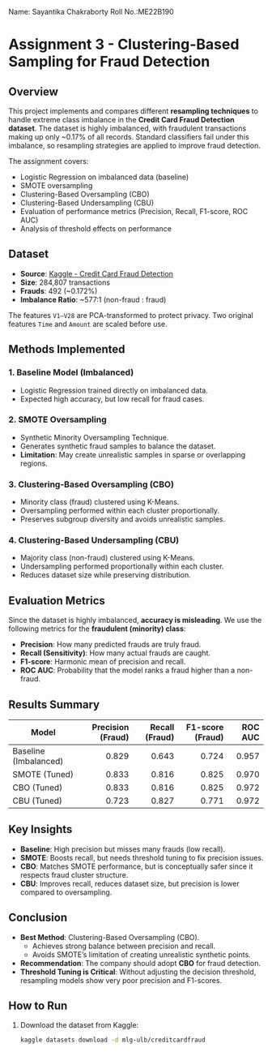 Name: Sayantika Chakraborty
Roll No.:ME22B190

# Assignment 3 - Clustering-Based Sampling for Fraud Detection

## Overview
This project implements and compares different **resampling techniques** to handle extreme class imbalance in the **Credit Card Fraud Detection dataset**. The dataset is highly imbalanced, with fraudulent transactions making up only ~0.17% of all records. Standard classifiers fail under this imbalance, so resampling strategies are applied to improve fraud detection.

The assignment covers:
- Logistic Regression on imbalanced data (baseline)
- SMOTE oversampling
- Clustering-Based Oversampling (CBO)
- Clustering-Based Undersampling (CBU)
- Evaluation of performance metrics (Precision, Recall, F1-score, ROC AUC)
- Analysis of threshold effects on performance

## Dataset
- **Source**: [Kaggle - Credit Card Fraud Detection](https://www.kaggle.com/datasets/mlg-ulb/creditcardfraud) 
- **Size**: 284,807 transactions 
- **Frauds**: 492 (~0.172%) 
- **Imbalance Ratio**: ~577:1 (non-fraud : fraud)

The features `V1–V28` are PCA-transformed to protect privacy. Two original features `Time` and `Amount` are scaled before use.

## Methods Implemented
### 1. Baseline Model (Imbalanced)
- Logistic Regression trained directly on imbalanced data.
- Expected high accuracy, but low recall for fraud cases.

### 2. SMOTE Oversampling
- Synthetic Minority Oversampling Technique.
- Generates synthetic fraud samples to balance the dataset.
- **Limitation**: May create unrealistic samples in sparse or overlapping regions.

### 3. Clustering-Based Oversampling (CBO)
- Minority class (fraud) clustered using K-Means.
- Oversampling performed within each cluster proportionally.
- Preserves subgroup diversity and avoids unrealistic samples.

### 4. Clustering-Based Undersampling (CBU)
- Majority class (non-fraud) clustered using K-Means.
- Undersampling performed proportionally within each cluster.
- Reduces dataset size while preserving distribution.

## Evaluation Metrics
Since the dataset is highly imbalanced, **accuracy is misleading**. 
We use the following metrics for the **fraudulent (minority) class**:
- **Precision**: How many predicted frauds are truly fraud. 
- **Recall (Sensitivity)**: How many actual frauds are caught. 
- **F1-score**: Harmonic mean of precision and recall. 
- **ROC AUC**: Probability that the model ranks a fraud higher than a non-fraud.

## Results Summary
| Model                 | Precision (Fraud) | Recall (Fraud) | F1-score (Fraud) | ROC AUC |
|------------------------|------------------:|---------------:|-----------------:|--------:|
| Baseline (Imbalanced)  | 0.829             | 0.643          | 0.724            | 0.957   |
| SMOTE (Tuned)          | 0.833             | 0.816          | 0.825            | 0.970   |
| CBO (Tuned)            | 0.833             | 0.816          | 0.825            | 0.972   |
| CBU (Tuned)            | 0.723             | 0.827          | 0.771            | 0.972   |

## Key Insights
- **Baseline**: High precision but misses many frauds (low recall). 
- **SMOTE**: Boosts recall, but needs threshold tuning to fix precision issues. 
- **CBO**: Matches SMOTE performance, but is conceptually safer since it respects fraud cluster structure. 
- **CBU**: Improves recall, reduces dataset size, but precision is lower compared to oversampling. 

## Conclusion
- **Best Method**: Clustering-Based Oversampling (CBO). 
  - Achieves strong balance between precision and recall. 
  - Avoids SMOTE’s limitation of creating unrealistic synthetic points. 
- **Recommendation**: The company should adopt **CBO** for fraud detection. 
- **Threshold Tuning is Critical**: Without adjusting the decision threshold, resampling models show very poor precision and F1-scores.

## How to Run
1. Download the dataset from Kaggle:
   ```bash
   kaggle datasets download -d mlg-ulb/creditcardfraud


